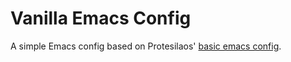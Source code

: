 # Vanilla Emacs Config

A simple Emacs config based on Protesilaos' [basic emacs config](https://protesilaos.com/codelog/2024-11-28-basic-emacs-configuration/).
